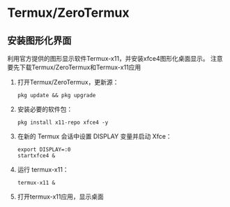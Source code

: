 # Termux/ZeroTermux
## 安装图形化界面
利用官方提供的图形显示软件Termux-x11，并安装xfce4图形化桌面显示。
注意要先下载Termux/ZeroTermux和Termux-x11应用

1. 打开Termux/ZeroTermux，更新源：

   ```
   pkg update && pkg upgrade
   
   ```
   
2. 安装必要的软件包：

   ```
   pkg install x11-repo xfce4 -y
   
   ```

3. 在新的 Termux 会话中设置 DISPLAY 变量并启动 Xfce：

   ```
   export DISPLAY=:0
   startxfce4 &
   ```

4. 运行 termux-x11：

   ```
   termux-x11 &
   ```
   
5. 打开termux-x11应用，显示桌面

